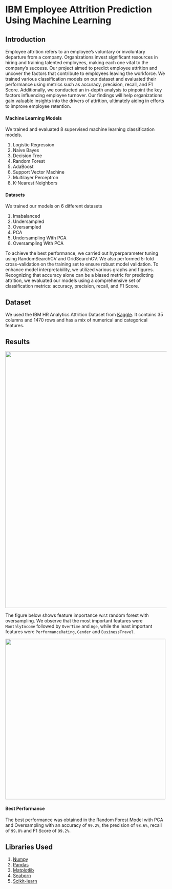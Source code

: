 # IBM Employee Attrition Prediction Using Machine Learning

## Introduction

Employee attrition refers to an employee’s voluntary or involuntary departure from a company. Organizations invest significant resources in hiring and training talented employees, making each one vital to the company’s success. Our project aimed to predict employee attrition and uncover the factors that contribute to employees leaving the workforce. We trained various classification models on our dataset and evaluated their performance using metrics such as accuracy, precision, recall, and F1 Score. Additionally, we conducted an in-depth analysis to pinpoint the key factors influencing employee turnover. Our findings will help organizations gain valuable insights into the drivers of attrition, ultimately aiding in efforts to improve employee retention.


#### Machine Learning Models

We trained and evaluated 8 supervised machine learning classification models.

1. Logistic Regression
2. Naive Bayes
3. Decision Tree
4. Random Forest
5. AdaBoost
6. Support Vector Machine
7. Multilayer Perceptron
8. K-Nearest Neighbors

#### Datasets
We trained our models on 6 different datasets
1. Imabalanced
2. Undersampled
3. Oversampled
4. PCA
5. Undersampling With PCA
6. Oversampling With PCA

To achieve the best performance, we carried out hyperparameter tuning using RandomSearchCV and GridSearchCV. We also performed 5-fold cross-validation on the training set to ensure robust model validation. To enhance model interpretability, we utilized various graphs and figures. Recognizing that accuracy alone can be a biased metric for predicting attrition, we evaluated our models using a comprehensive set of classification metrics: accuracy, precision, recall, and F1 Score.

## Dataset
We used the IBM HR Analytics Attrition Dataset from [Kaggle](https://www.kaggle.com/pavansubhasht/ibm-hr-analytics-attrition-dataset). It contains 35 columns and 1470 rows and has a mix of numerical and categorical features.

## Results

<img src="Results/Results.png" height="800">


The figure below shows feature importance w.r.t random forest with oversampling. We observe that the most important features were `MonthlyIncome` followed by `OverTime` and `Age`, while the least important features were `PerformanceRating`, `Gender` and `BusinessTravel`.


<img src="Results/FeatureImportance.png" height="500">

#### Best Performance
The best performance was obtained in the Random Forest Model
with PCA and Oversampling with an accuracy of `99.2%`,
the precision of `98.6%`, recall of `99.8%` and F1 Score of
`99.2%`.

## Libraries Used
1. [Numpy](https://numpy.org/)
2. [Pandas](https://pandas.pydata.org/)
3. [Matplotlib](https://matplotlib.org/)
4. [Seaborn](https://seaborn.pydata.org/)
5. [Scikit-learn](https://scikit-learn.org/stable/index.html)



